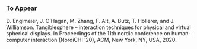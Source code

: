 ### To Appear

D. Englmeier, J. O’Hagan, M. Zhang, F. Alt, A. Butz, T. Höllerer, and J. Williamson. Tangiblesphere – interaction techniques for physical and virtual spherical displays. In Proceedings of the 11th nordic conference on human-computer interaction (NordiCHI ’20), ACM, New York, NY, USA, 2020.
